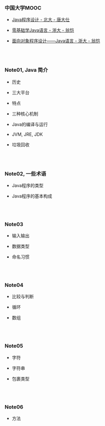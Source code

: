 ###	中国大学MOOC

*	[Java程序设计 - 北大 - 唐大仕](https://www.icourse163.org/learn/PKU-1001941004?tid=1002731007)

*	[零基础学Java语言 - 浙大 - 翁恺](https://www.icourse163.org/learn/ZJU-1001541001?tid=1002303012)

*	[面向对象程序设计——Java语言 - 浙大 - 翁恺](https://www.icourse163.org/learn/ZJU-1001542001?tid=1002311011)

<br><br>

###	Note01, Java 简介

*	历史

*	三大平台

*	特点

*	三种核心机制

*	Java的编译与运行

*	JVM, JRE, JDK

*	垃圾回收

<br><br>

###	Note02, 一些术语

*	Java程序的类型

*	Java程序的基本构成

<br><br>

###	Note03

*	输入输出

*	数据类型

*	命名习惯

<br><br>

###	Note04

*	比较与判断

*	循环

*	数组

<br><br>

###	Note05

*	字符

*	字符串

*	包裹类型

<br><br>

###	Note06

*	方法

